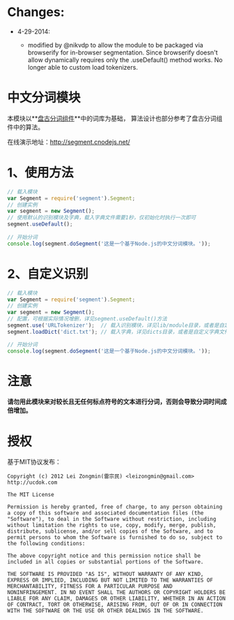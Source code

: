 Changes: 
========
* 4-29-2014: 

    * modified by @nikvdp to allow the module to be packaged via browserify for
      in-browser segmentation. Since browserify doesn't allow dynamically
      requires only the .useDefault() method works. No longer able to custom load
      tokenizers. 

           
中文分词模块
==============

本模块以**[盘古分词组件](http://pangusegment.codeplex.com/)**中的词库为基础，
算法设计也部分参考了盘古分词组件中的算法。

在线演示地址：<http://segment.cnodejs.net/>

1、使用方法
========================

```javascript
// 载入模块
var Segment = require('segment').Segment;
// 创建实例
var segment = new Segment();
// 使用默认的识别模块及字典，载入字典文件需要1秒，仅初始化时执行一次即可
segment.useDefault();
  
// 开始分词
console.log(segment.doSegment('这是一个基于Node.js的中文分词模块。'));
```

2、自定义识别
=====================

```javascript
// 载入模块
var Segment = require('segment').Segment;
// 创建实例
var segment = new Segment();
// 配置，可根据实际情况增删，详见segment.useDefault()方法
segment.use('URLTokenizer');  // 载入识别模块，详见lib/module目录，或者是自定义模块的绝对路径
segment.loadDict('dict.txt'); // 载入字典，详见dicts目录，或者是自定义字典文件的绝对路径

// 开始分词
console.log(segment.doSegment('这是一个基于Node.js的中文分词模块。'));
```

注意
=========

**请勿用此模块来对较长且无任何标点符号的文本进行分词，否则会导致分词时间成倍增加。**


授权
===============

基于MIT协议发布：

    Copyright (c) 2012 Lei Zongmin(雷宗民) <leizongmin@gmail.com>
    http://ucdok.com

    The MIT License

    Permission is hereby granted, free of charge, to any person obtaining
    a copy of this software and associated documentation files (the
    "Software"), to deal in the Software without restriction, including
    without limitation the rights to use, copy, modify, merge, publish,
    distribute, sublicense, and/or sell copies of the Software, and to
    permit persons to whom the Software is furnished to do so, subject to
    the following conditions:

    The above copyright notice and this permission notice shall be
    included in all copies or substantial portions of the Software.

    THE SOFTWARE IS PROVIDED "AS IS", WITHOUT WARRANTY OF ANY KIND,
    EXPRESS OR IMPLIED, INCLUDING BUT NOT LIMITED TO THE WARRANTIES OF
    MERCHANTABILITY, FITNESS FOR A PARTICULAR PURPOSE AND
    NONINFRINGEMENT. IN NO EVENT SHALL THE AUTHORS OR COPYRIGHT HOLDERS BE
    LIABLE FOR ANY CLAIM, DAMAGES OR OTHER LIABILITY, WHETHER IN AN ACTION
    OF CONTRACT, TORT OR OTHERWISE, ARISING FROM, OUT OF OR IN CONNECTION
    WITH THE SOFTWARE OR THE USE OR OTHER DEALINGS IN THE SOFTWARE.
